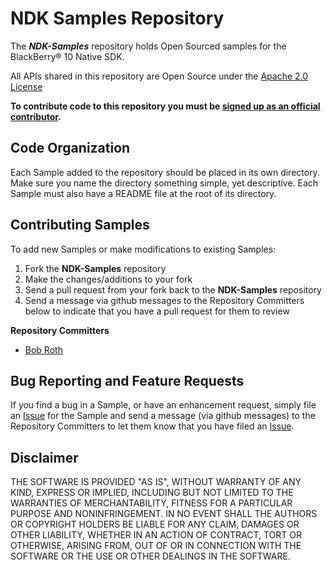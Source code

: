 # NDK Samples Repository 

The _**NDK-Samples**_ repository holds Open Sourced samples for the BlackBerry® 10 Native SDK.

All APIs shared in this repository are Open Source under the  [Apache 2.0 License](http://www.apache.org/licenses/LICENSE-2.0.html)

**To contribute code to this repository you must be [signed up as an official contributor](http://blackberry.github.com/howToContribute.html).**

## Code Organization

Each Sample added to the repository should be placed in its own directory. Make sure you name the directory something simple, yet descriptive. Each Sample must also have a README file at the root of its directory.

## Contributing Samples

To add new Samples or make modifications to existing Samples:

1. Fork the **NDK-Samples** repository
2. Make the changes/additions to your fork
3. Send a pull request from your fork back to the **NDK-Samples** repository
4. Send a message via github messages to the Repository Committers below to indicate that you have a pull request for them to review

**Repository Committers** 

* [Bob Roth](https://github.com/roroth)


## Bug Reporting and Feature Requests

If you find a bug in a Sample, or have an enhancement request, simply file an [Issue](https://github.com/blackberry/NDK-Samples/issues) for the Sample and send a message (via github messages) to the Repository Committers to let them know that you have filed an [Issue](https://github.com/blackberry/NDK-Samples/issues).

## Disclaimer

THE SOFTWARE IS PROVIDED "AS IS", WITHOUT WARRANTY OF ANY KIND, EXPRESS OR IMPLIED, INCLUDING BUT NOT LIMITED TO THE WARRANTIES OF MERCHANTABILITY, FITNESS FOR A PARTICULAR PURPOSE AND NONINFRINGEMENT. IN NO EVENT SHALL THE AUTHORS OR COPYRIGHT HOLDERS BE LIABLE FOR ANY CLAIM, DAMAGES OR OTHER LIABILITY, WHETHER IN AN ACTION OF CONTRACT, TORT OR OTHERWISE, ARISING FROM, OUT OF OR IN CONNECTION WITH THE SOFTWARE OR THE USE OR OTHER DEALINGS IN THE SOFTWARE.

